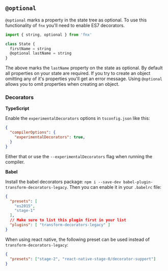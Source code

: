 ## `@optional`

`@optional` marks a property in the state tree as optional. To use this functionality of `fnx` you'll
need to enable ES7 decorators.

```javascript
import { string, optional } from 'fnx'

class State {
  firstName = string
  @optional lastName = string
}
```

The above marks the `lastName` property on the state as optional. By default all properties on your
state are required. If you try to create an object omitting any of it's properties you'll get an
error message. Using `@optional` allows you to omit properties when creating an object.

### Decorators

**TypeScript**

Enable the `experimentalDecorators` options in `tsconfig.json` like this:

```json
{
  "compilerOptions": {
    "experimentalDecorators": true,
  }
}
```

Either that or use the `--experimentalDecorators` flag when running the compiler.

**Babel**

Install the babel decorators package: `npm i --save-dev babel-plugin-transform-decorators-legacy`.
Then you can enable it in your `.babelrc` file:

```json
{
  "presets": [
    "es2015",
    "stage-1"
  ],
  // Make sure to list this plugin first in your list
  "plugins": [ "transform-decorators-legacy" ]
}
```

When using react native, the following preset can be used instead of `transform-decorators-legacy`:

```json
{
  "presets": ["stage-2", "react-native-stage-0/decorator-support"]
}
```
